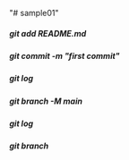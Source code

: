 "# sample01" 

##### git add README.md
##### git commit -m "first commit"
##### git log
##### git branch -M main
##### git log
##### git branch
